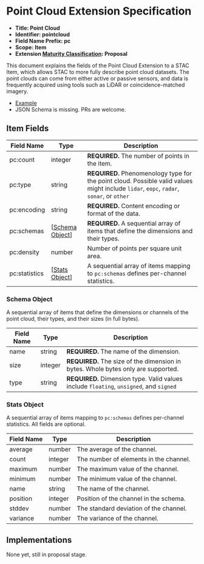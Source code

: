 # Point Cloud Extension Specification

- **Title: Point Cloud**
- **Identifier: pointcloud**
- **Field Name Prefix: pc**
- **Scope: Item**
- **Extension [Maturity Classification](../README.md#extension-maturity): Proposal**

This document explains the fields of the Point Cloud Extension to a STAC Item,
which allows STAC to more fully describe point cloud datasets. The point clouds can
come from either active or passive sensors, and data is frequently acquired using
tools such as LiDAR or coincidence-matched imagery.

- [Example](examples/example-autzen.json)
- JSON Schema is missing. PRs are welcome.

## Item Fields

| Field Name    | Type                              | Description |
| ------------- | --------------------------------- | ----------- |
| pc:count      | integer                           | **REQUIRED.** The number of points in the item. |
| pc:type       | string                            | **REQUIRED.** Phenomenology type for the point cloud. Possible valid values might include `lidar`, `eopc`, `radar`, `sonar`, or `other` |
| pc:encoding   | string                            | **REQUIRED.** Content encoding or format of the data. |
| pc:schemas    | [[Schema Object](#schema-object)] | **REQUIRED.** A sequential array of items that define the dimensions and their types. |
| pc:density    | number                            | Number of points per square unit area. |
| pc:statistics | [[Stats Object](#stats-object)]   | A sequential array of items mapping to `pc:schemas` defines per-channel statistics. |

### Schema Object

A sequential array of items that define the dimensions or channels of
the point cloud, their types, and their sizes (in full bytes).

| Field Name | Type    | Description |
| ---------- | ------- | -------------------------- |
| name       | string  | **REQUIRED.** The name of the dimension. |
| size       | integer | **REQUIRED.** The size of the dimension in bytes. Whole bytes only are supported.|
| type       | string  | **REQUIRED.** Dimension type. Valid values include `floating`, `unsigned`, and `signed`|

### Stats Object

A sequential array of items mapping to `pc:schemas` defines per-channel statistics. All fields
are optional.

| Field Name | Type    | Description |
| ---------- | ------- | ----------- |
| average    | number  | The average of the channel. |
| count      | integer | The number of elements in the channel. |
| maximum    | number  | The maximum value of the channel. |
| minimum    | number  | The minimum value of the channel. |
| name       | string  | The name of the channel. |
| position   | integer | Position of the channel in the schema.|
| stddev     | number  | The standard deviation of the channel. |
| variance   | number  | The variance of the channel. |

## Implementations

None yet, still in proposal stage.
